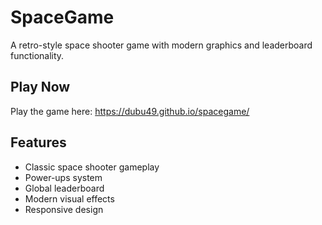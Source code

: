 # SpaceGame

A retro-style space shooter game with modern graphics and leaderboard functionality.

## Play Now

Play the game here: https://dubu49.github.io/spacegame/

## Features
- Classic space shooter gameplay
- Power-ups system
- Global leaderboard
- Modern visual effects
- Responsive design

 